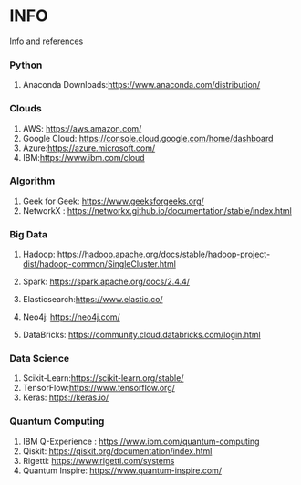 # INFO
Info and references

### Python
1. Anaconda Downloads:https://www.anaconda.com/distribution/


### Clouds
1. AWS: https://aws.amazon.com/
2. Google Cloud: https://console.cloud.google.com/home/dashboard
3. Azure:https://azure.microsoft.com/
4. IBM:https://www.ibm.com/cloud

### Algorithm
1. Geek for Geek: https://www.geeksforgeeks.org/
2. NetworkX : https://networkx.github.io/documentation/stable/index.html



### Big Data
1. Hadoop: https://hadoop.apache.org/docs/stable/hadoop-project-dist/hadoop-common/SingleCluster.html
2. Spark: https://spark.apache.org/docs/2.4.4/
3. Elasticsearch:https://www.elastic.co/

4. Neo4j: https://neo4j.com/
5. DataBricks: https://community.cloud.databricks.com/login.html


### Data Science

1. Scikit-Learn:https://scikit-learn.org/stable/
2. TensorFlow:https://www.tensorflow.org/
3. Keras: https://keras.io/

### Quantum Computing

1. IBM Q-Experience : https://www.ibm.com/quantum-computing
2. Qiskit: https://qiskit.org/documentation/index.html
3. Rigetti: https://www.rigetti.com/systems
4. Quantum Inspire: https://www.quantum-inspire.com/






